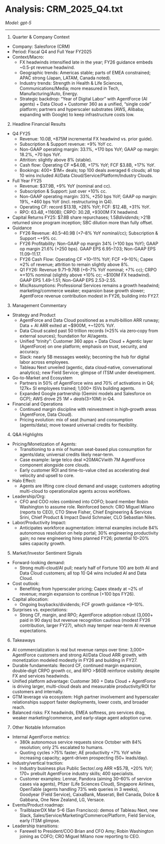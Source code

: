 # Analysis: CRM_2025_Q4.txt

*Model: gpt-5*

---

1) Quarter & Company Context
- Company: Salesforce (CRM)
- Period: Fiscal Q4 and Full Year FY2025
- Context/Macro:
  - FX headwinds intensified late in the year; FY26 guidance embeds ~0.5-pt revenue headwind.
  - Geographic trends: Americas stable; parts of EMEA constrained; APAC strong (Japan, LATAM, Canada noted).
  - Industry trends: Strength in Health & Life Sciences, Communications/Media; more measured in Tech, Manufacturing/Auto, Energy.
  - Strategic backdrop: “Year of Digital Labor” with AgentForce (AI agents) + Data Cloud + Customer 360 as a unified, “single code” platform; partners and hyperscaler substrates (AWS, Alibaba; expanding with Google) to keep infrastructure costs low.

2) Headline Financial Results
- Q4 FY25
  - Revenue: $10.0B, +8% YoY nominal; +9% cc (≈$75M incremental FX headwind vs. prior guide).
  - Subscription & Support revenue: +9% YoY cc.
  - Non-GAAP operating margin: 33.1%, +170 bps YoY; GAAP op margin: 18.2%, +70 bps YoY.
  - Attrition: slightly above 8% (stable).
  - Cash flow: Operating CF ≈$4.0B, +17% YoY; FCF $3.8B, +17% YoY.
  - Bookings: 400+ $1M+ deals; top 100 deals averaged 6 clouds; all top 10 wins included AI/Data Cloud/Service/Platform/Industry Clouds.
- Full Year FY25
  - Revenue: $37.9B, +9% YoY (nominal and cc).
  - Subscription & Support: just over +10% cc.
  - Non-GAAP operating margin: 33%, +250 bps YoY; GAAP op margin: 19%, +460 bps YoY (incl. restructuring in Q4).
  - Operating CF: record $13.1B, +28% YoY; FCF: $12.4B, +31% YoY.
  - RPO: $63.4B, +11% YoY (milestone >$60B); CRPO: $30.2B, +9% nominal (+11% cc), aided by early renewals; ~$300M FX headwind.
- Capital Returns FY25: $7.8B share repurchases; $1.5B dividends; >$21B returned since program inception; SBC dilution more than fully offset.
- Guidance
  - FY26 Revenue: $40.5–$40.9B (+7–8% YoY nominal/cc); Subscription & Support ~+9% cc.
  - FY26 Profitability: Non-GAAP op margin 34% (+100 bps YoY); GAAP op margin 21.6% (+250 bps). GAAP EPS $6.95–$7.03; Non-GAAP EPS $11.09–$11.17.
  - FY26 Cash Flow: Operating CF +10–11% YoY; FCF +9–10%; Capex ≈2% of revenue; attrition to remain slightly above 8%.
  - Q1 FY26: Revenue $9.71–$9.76B (+6–7% YoY nominal; +7% cc); CRPO ≈+10% nominal (slightly above +10% cc; ~$100M FX headwind). GAAP EPS $1.49–$1.51; Non-GAAP EPS $2.53–$2.55.
  - Mix/Assumptions: Professional Services remains a growth headwind; marketing/commerce weaker; expansion base growth slower; AgentForce revenue contribution modest in FY26, building into FY27.

3) Management Commentary
- Strategy and Product
  - AgentForce and Data Cloud positioned as a multi‑billion ARR runway; Data + AI ARR exited at ~$900M, +~120% YoY.
  - Data Cloud scaled past 50 trillion records (≈25% via zero‑copy from external sources); foundation for AI/agents.
  - Unified “trinity”: Customer 360 apps + Data Cloud + Agentic layer (AgentForce) on one platform; emphasis on trust, security, and accuracy.
  - Slack: nearly 5B messages weekly; becoming the hub for digital labor across employees.
  - Tableau Next unveiled (agentic, data cloud‑native, conversational analytics); new Field Service; glimpse of ITSM under development.
- Go-to-Market and Ecosystem
  - Partners in 50% of AgentForce wins and 70% of activations in Q4; 127k+ SI employees trained; 1,000+ ISVs building agents.
  - Expanded Google partnership (Gemini models and Salesforce on GCP); AWS drove 25 $1M+ deals (3 >$10M) in Q4.
- Financial and Operations
  - Continued margin discipline with reinvestment in high‑growth areas (AgentForce, Data Cloud).
  - Pricing evolution: mix of seat (human) and consumption (agents/data); move toward universal credits for flexibility.

4) Q&A Highlights
- Pricing/Monetization of Agents:
  - Transitioning to a mix of human seat-based plus consumption for agents/data; universal credits likely near-term.
  - Case example: large telco deal ≈$20M ACV with ~$7M AgentForce component alongside core clouds.
  - Early customer ROI and time-to-value cited as accelerating deal velocity and upsell to core.
- Halo Effect:
  - Agents are lifting core cloud demand and usage; customers adopting multi-cloud to operationalize agents across workflows.
- Leadership/Org:
  - CFO and COO roles combined into COFO; board member Robin Washington to assume role. Reinforced bench: CRO Miguel Milano (reports to CEO), CTO Steve Fisher, Chief Engineering & Services Srini, Chief Product & Impact David Schmaier, CLO Sebastian Niles.
- Labor/Productivity Impact:
  - Anticipates workforce augmentation: internal examples include 84% autonomous resolution on help portal; 30% engineering productivity gain; no new engineering hires planned FY26; potential 10–20% sales capacity growth.

5) Market/Investor Sentiment Signals
- Forward-looking demand:
  - Strong multi-cloud/AI pull; nearly half of Fortune 100 are both AI and Data Cloud customers; all top 10 Q4 wins included AI and Data Cloud.
- Cost outlook:
  - Benefiting from hyperscaler pricing; Capex steady at ~2% of revenue; margin expansion to continue (+100 bps FY26).
- Capital allocation:
  - Ongoing buybacks/dividends; FCF growth guidance +9–10%.
- Surprises vs. expectations:
  - Strong CF, margin, and RPO; AgentForce adoption robust (3,000+ paid in 90 days) but revenue recognition cautious (modest FY26 contribution, larger FY27), which may temper near-term AI revenue expectations.

6) Takeaways
- AI commercialization is real but revenue ramps over time: 3,000+ AgentForce customers and strong AI/Data Cloud ARR growth, with monetization modeled modestly in FY26 and building in FY27.
- Durable fundamentals: Record CF, continued margin expansion, double‑digit CRPO growth cc, and RPO >$60B reinforce visibility despite FX and services headwinds.
- Unified platform advantage: Customer 360 + Data Cloud + AgentForce is driving larger, multi-cloud deals and measurable productivity/ROI for customers and internally.
- GTM leverage via ecosystem: High partner involvement and hyperscaler relationships support faster deployments, lower costs, and broader reach.
- Balanced risks: FX headwinds, EMEA softness, pro services drag, weaker marketing/commerce, and early-stage agent adoption curve.

7) Other Notable Information
- Internal AgentForce metrics:
  - 380k autonomous service requests since October with 84% resolution; only 2% escalated to humans.
  - Quoting cycles >75% faster; AE productivity +7% YoY while increasing capacity; agent-driven prospecting (50+ leads/day).
- Industry/vertical traction:
  - Industry business plus Public Sector/.org ARR ≈$5.7B, +20% YoY; 170+ prebuilt AgentForce industry skills; 400 specialists.
  - Customer examples: Lennar, Pandora (aiming 30–60% of service cases via agents), Pfizer (Life Sciences Cloud), Singapore Airlines, OpenTable (agents handling 73% web queries in 3 weeks), Goodyear (Field Service), CaixaBank, Maserati, Bell Canada, Dolce & Gabbana, One New Zealand, LG, Versace.
- Events/Product roadmap:
  - TrailblazerDX Mar 5–6 (San Francisco): demos of Tableau Next, new Slack, Sales/Service/Marketing/Commerce/Platform, Field Service, early ITSM glimpse.
- Leadership transitions:
  - Farewell to President/COO Brian and CFO Amy; Robin Washington joining as COFO; CRO Miguel Milano now reporting to CEO.